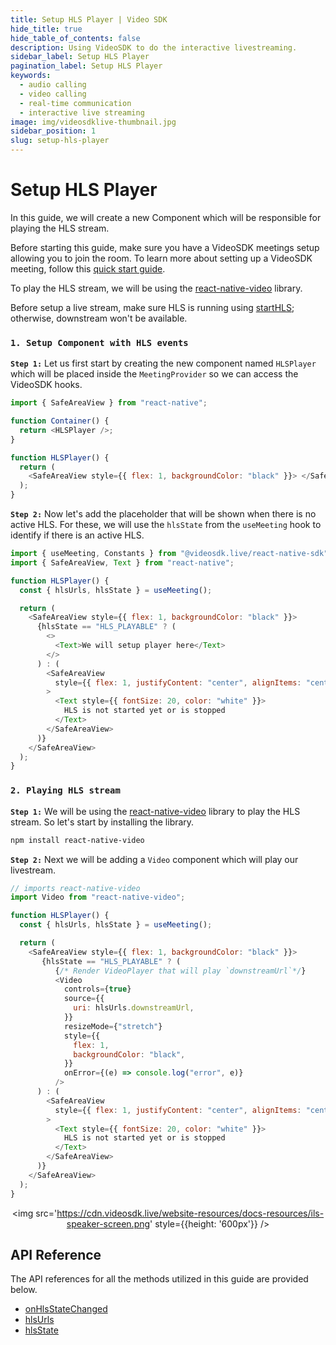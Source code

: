 ```yaml
---
title: Setup HLS Player | Video SDK
hide_title: true
hide_table_of_contents: false
description: Using VideoSDK to do the interactive livestreaming.
sidebar_label: Setup HLS Player
pagination_label: Setup HLS Player
keywords:
  - audio calling
  - video calling
  - real-time communication
  - interactive live streaming
image: img/videosdklive-thumbnail.jpg
sidebar_position: 1
slug: setup-hls-player
---
```


# Setup HLS Player

In this guide, we will create a new Component which will be responsible for playing the HLS stream.

Before starting this guide, make sure you have a VideoSDK meetings setup allowing you to join the room. To learn more about setting up a VideoSDK meeting, follow this [quick start guide](../../video-and-audio-calling-api-sdk//quick-start.md).

To play the HLS stream, we will be using the [react-native-video](https://www.npmjs.com/package/react-native-video) library.

Before setup a live stream, make sure HLS is running using [startHLS](./start-hls); otherwise, downstream won't be available.

### `1. Setup Component with HLS events`

**`Step 1:`** Let us first start by creating the new component named `HLSPlayer` which will be placed inside the `MeetingProvider` so we can access the VideoSDK hooks.

```js
import { SafeAreaView } from "react-native";

function Container() {
  return <HLSPlayer />;
}

function HLSPlayer() {
  return (
    <SafeAreaView style={{ flex: 1, backgroundColor: "black" }}> </SafeAreaView>
  );
}
```

**`Step 2:`** Now let's add the placeholder that will be shown when there is no active HLS. For these, we will use the `hlsState` from the `useMeeting` hook to identify if there is an active HLS.

```js
import { useMeeting, Constants } from "@videosdk.live/react-native-sdk";
import { SafeAreaView, Text } from "react-native";

function HLSPlayer() {
  const { hlsUrls, hlsState } = useMeeting();

  return (
    <SafeAreaView style={{ flex: 1, backgroundColor: "black" }}>
      {hlsState == "HLS_PLAYABLE" ? (
        <>
          <Text>We will setup player here</Text>
        </>
      ) : (
        <SafeAreaView
          style={{ flex: 1, justifyContent: "center", alignItems: "center" }}
        >
          <Text style={{ fontSize: 20, color: "white" }}>
            HLS is not started yet or is stopped
          </Text>
        </SafeAreaView>
      )}
    </SafeAreaView>
  );
}
```

### `2. Playing HLS stream`

**`Step 1:`** We will be using the [react-native-video](https://www.npmjs.com/package/react-native-video) library to play the HLS stream. So let's start by installing the library.

```bash
npm install react-native-video
```

**`Step 2:`** Next we will be adding a `Video` component which will play our livestream.

```js
// imports react-native-video
import Video from "react-native-video";

function HLSPlayer() {
  const { hlsUrls, hlsState } = useMeeting();

  return (
    <SafeAreaView style={{ flex: 1, backgroundColor: "black" }}>
       {hlsState == "HLS_PLAYABLE" ? (
          {/* Render VideoPlayer that will play `downstreamUrl`*/}
          <Video
            controls={true}
            source={{
              uri: hlsUrls.downstreamUrl,
            }}
            resizeMode={"stretch"}
            style={{
              flex: 1,
              backgroundColor: "black",
            }}
            onError={(e) => console.log("error", e)}
          />
      ) : (
        <SafeAreaView
          style={{ flex: 1, justifyContent: "center", alignItems: "center" }}
        >
          <Text style={{ fontSize: 20, color: "white" }}>
            HLS is not started yet or is stopped
          </Text>
        </SafeAreaView>
      )}
    </SafeAreaView>
  );
}
```

<center>

<img src='https://cdn.videosdk.live/website-resources/docs-resources/ils-speaker-screen.png' style={{height: '600px'}} />

</center>

## API Reference

The API references for all the methods utilized in this guide are provided below.

- [onHlsStateChanged](/react-native/api/sdk-reference/use-meeting/events#onhlsstatechanged)
- [hlsUrls](/react-native/api/sdk-reference/use-meeting/properties#hlsurls)
- [hlsState](/react-native/api/sdk-reference/use-meeting/properties#hlsstate)
